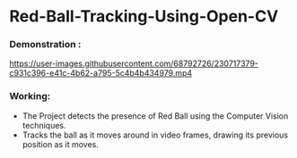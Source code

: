 # Red-Ball-Tracking-Using-Open-CV

### Demonstration : 


https://user-images.githubusercontent.com/68792726/230717379-c931c396-e41c-4b62-a795-5c4b4b434979.mp4

### Working: 
- The Project detects the presence of Red Ball using the Computer Vision techniques.
- Tracks the ball as it moves around in video frames, drawing its previous position as it moves.














